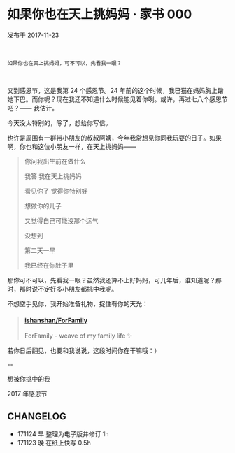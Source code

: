 
# 如果你也在天上挑妈妈 · 家书 000

发布于 2017-11-23

<br> 


```
如果你也在天上挑妈妈，可不可以，先看我一眼？
```
<br> 

又到感恩节，这是我第 24 个感恩节。24 年前的这个时候，我已猫在妈妈胸上蹭她下巴。而你呢？现在我还不知道什么时候能见着你咧。或许，再过七八个感恩节吧？—— 我估计。

今天没太特别的，除了，想给你写信。

也许是周围有一群带小朋友的叔叔阿姨，今年我常想见你同我玩耍的日子。如果啊，你也和这位小朋友一样，在天上挑妈妈——




> 你问我出生前在做什么
>
> 我答 我在天上挑妈妈
>
> 看见你了 觉得你特别好
>
> 想做你的儿子
>
> 又觉得自己可能没那个运气
>
> 没想到
>
> 第二天一早
>
> 我已经在你肚子里

那你可不可以，先看我一眼？虽然我还算不上好妈妈，可几年后，谁知道呢？那时，那时说不定好多小朋友都挑中我呢。

不想空手见你，我开始准备礼物，捉住有你的天光：
<blockquote class="embedly-card" data-card-controls="0"><h4><a href="https://github.com/ishanshan/ForFamily">ishanshan/ForFamily</a></h4><p>ForFamily - weave of my family life ✨</p></blockquote>
<script async src="//cdn.embedly.com/widgets/platform.js" charset="UTF-8"></script>

若你日后翻见，也要和我说说，这段时间你在干嘛哦：）

--

想被你挑中的我

2017 年感恩节

## CHANGELOG

- 171124 早 整理为电子版并修订 1h
- 171123 晚 在纸上快写 0.5h
